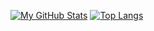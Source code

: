 [![My GitHub Stats](https://github-readme-stats.vercel.app/api?username=joelobros23&show_icons=true&theme=radical&include_all_commits=true&count_private=true)](https://github.com/anuraghazra/github-readme-stats)
[![Top Langs](https://github-readme-stats.vercel.app/api/top-langs/?username=joelobros23&layout=compact&theme=radical)](https://github.com/anuraghazra/github-readme-stats)
